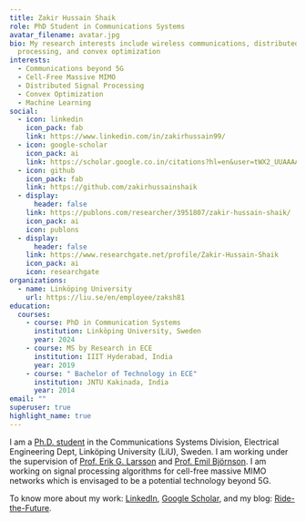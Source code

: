 ```yaml
---
title: Zakir Hussain Shaik
role: PhD Student in Communications Systems
avatar_filename: avatar.jpg
bio: My research interests include wireless communications, distributed signal
  processing, and convex optimization
interests:
  - Communications beyond 5G
  - Cell-Free Massive MIMO
  - Distributed Signal Processing
  - Convex Optimization
  - Machine Learning
social:
  - icon: linkedin
    icon_pack: fab
    link: https://www.linkedin.com/in/zakirhussain99/
  - icon: google-scholar
    icon_pack: ai
    link: https://scholar.google.co.in/citations?hl=en&user=tWX2_UUAAAAJ
  - icon: github
    icon_pack: fab
    link: https://github.com/zakirhussainshaik
  - display:
      header: false
    link: https://publons.com/researcher/3951807/zakir-hussain-shaik/
    icon_pack: ai
    icon: publons
  - display:
      header: false
    link: https://www.researchgate.net/profile/Zakir-Hussain-Shaik
    icon_pack: ai
    icon: researchgate
organizations:
  - name: Linköping University
    url: https://liu.se/en/employee/zaksh81
education:
  courses:
    - course: PhD in Communication Systems
      institution: Linköping University, Sweden
      year: 2024
    - course: MS by Research in ECE
      institution: IIIT Hyderabad, India
      year: 2019
    - course: " Bachelor of Technology in ECE"
      institution: JNTU Kakinada, India
      year: 2014
email: ""
superuser: true
highlight_name: true
---
```

I am a [Ph.D. student](https://liu.se/en/employee/zaksh81) in the Communications Systems Division, Electrical Engineering Dept, Linköping University (LiU), Sweden. I am working under the supervision of [Prof. Erik G. Larsson](https://scholar.google.se/citations?user=79Lry6oAAAAJ&hl=sv&oi=ao) and [](https://scholar.google.se/citations?user=Maij4akAAAAJ&hl=en)[Prof. Emil Björnson](https://scholar.google.se/citations?user=Maij4akAAAAJ&hl=en). I am working on signal processing algorithms for cell-free massive MIMO networks which is envisaged to be a potential technology beyond 5G.

To know more about my work: [LinkedIn](https://www.linkedin.com/in/zakirhussain99/), [Google Scholar](https://scholar.google.co.in/citations?hl=en&user=tWX2_UUAAAAJ), and [](https://zakirhussainshaik.netlify.app/blog/)[](https://www.zakirtechblog.com/ridethefuture/)my blog: [Ride-the-Future](https://www.zakirtechblog.com/ridethefuture/).